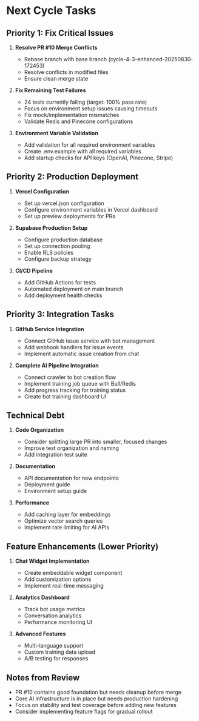 # Next Cycle Tasks

## Priority 1: Fix Critical Issues
1. **Resolve PR #10 Merge Conflicts**
   - Rebase branch with base branch (cycle-4-3-enhanced-20250830-172453)
   - Resolve conflicts in modified files
   - Ensure clean merge state

2. **Fix Remaining Test Failures**
   - 24 tests currently failing (target: 100% pass rate)
   - Focus on environment setup issues causing timeouts
   - Fix mock/implementation mismatches
   - Validate Redis and Pinecone configurations

3. **Environment Variable Validation**
   - Add validation for all required environment variables
   - Create .env.example with all required variables
   - Add startup checks for API keys (OpenAI, Pinecone, Stripe)

## Priority 2: Production Deployment
1. **Vercel Configuration**
   - Set up vercel.json configuration
   - Configure environment variables in Vercel dashboard
   - Set up preview deployments for PRs

2. **Supabase Production Setup**
   - Configure production database
   - Set up connection pooling
   - Enable RLS policies
   - Configure backup strategy

3. **CI/CD Pipeline**
   - Add GitHub Actions for tests
   - Automated deployment on main branch
   - Add deployment health checks

## Priority 3: Integration Tasks
1. **GitHub Service Integration**
   - Connect GitHub issue service with bot management
   - Add webhook handlers for issue events
   - Implement automatic issue creation from chat

2. **Complete AI Pipeline Integration**
   - Connect crawler to bot creation flow
   - Implement training job queue with Bull/Redis
   - Add progress tracking for training status
   - Create bot training dashboard UI

## Technical Debt
1. **Code Organization**
   - Consider splitting large PR into smaller, focused changes
   - Improve test organization and naming
   - Add integration test suite

2. **Documentation**
   - API documentation for new endpoints
   - Deployment guide
   - Environment setup guide

3. **Performance**
   - Add caching layer for embeddings
   - Optimize vector search queries
   - Implement rate limiting for AI APIs

## Feature Enhancements (Lower Priority)
1. **Chat Widget Implementation**
   - Create embeddable widget component
   - Add customization options
   - Implement real-time messaging

2. **Analytics Dashboard**
   - Track bot usage metrics
   - Conversation analytics
   - Performance monitoring UI

3. **Advanced Features**
   - Multi-language support
   - Custom training data upload
   - A/B testing for responses

## Notes from Review
- PR #10 contains good foundation but needs cleanup before merge
- Core AI infrastructure is in place but needs production hardening
- Focus on stability and test coverage before adding new features
- Consider implementing feature flags for gradual rollout
